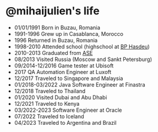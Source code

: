 @mihaijulien's life
===============

- 01/01/1991 Born in Buzau, Romania
- 1991-1996 Grew up in Casablanca, Morocco
- 1996 Returned in Buzau, Romania
- 1998-2010 Attended school (highschool at <a href="https://bphasdeu.ro/">BP Hasdeu</a>)
- 2010-2013 Graduated from <a href="https://www.ase.ro/">ASE</a>
- 08/2013 Visited Russia (Moscow and Sankt Petersburg)
- 09/2014-12/2016 Game tester at Ubisoft 
- 2017 QA Automation Engineer at Luxoft
- 12/2017 Traveled to Singapore and Malaysia
- 01/2018-03/2022 Java Software Engineer at Finastra
- 12/2018 Traveled to Thailand
- 01/2020 Visited Dubai and Abu Dhabi
- 12/2021 Traveled to Kenya
- 03/2022-2023 Software Engineer at Oracle
- 07/2022 Traveled to Iceland
- 04/2023 Traveled to Argentina and Brazil